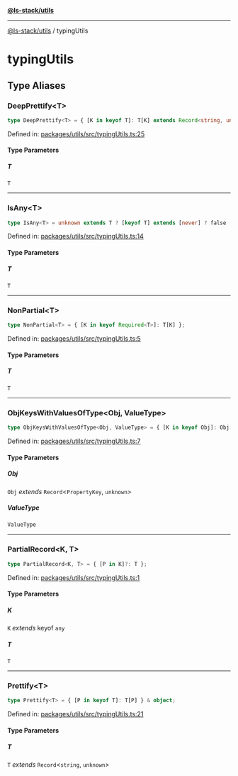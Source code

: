 [**@ls-stack/utils**](README.md)

***

[@ls-stack/utils](modules.md) / typingUtils

# typingUtils

## Type Aliases

### DeepPrettify\<T\>

```ts
type DeepPrettify<T> = { [K in keyof T]: T[K] extends Record<string, unknown> ? DeepPrettify<T[K]> : T[K] } & object;
```

Defined in: [packages/utils/src/typingUtils.ts:25](https://github.com/lucasols/utils/blob/main/packages/utils/src/typingUtils.ts#L25)

#### Type Parameters

##### T

`T`

***

### IsAny\<T\>

```ts
type IsAny<T> = unknown extends T ? [keyof T] extends [never] ? false : true : false;
```

Defined in: [packages/utils/src/typingUtils.ts:14](https://github.com/lucasols/utils/blob/main/packages/utils/src/typingUtils.ts#L14)

#### Type Parameters

##### T

`T`

***

### NonPartial\<T\>

```ts
type NonPartial<T> = { [K in keyof Required<T>]: T[K] };
```

Defined in: [packages/utils/src/typingUtils.ts:5](https://github.com/lucasols/utils/blob/main/packages/utils/src/typingUtils.ts#L5)

#### Type Parameters

##### T

`T`

***

### ObjKeysWithValuesOfType\<Obj, ValueType\>

```ts
type ObjKeysWithValuesOfType<Obj, ValueType> = { [K in keyof Obj]: Obj[K] extends ValueType ? K : never }[keyof Obj];
```

Defined in: [packages/utils/src/typingUtils.ts:7](https://github.com/lucasols/utils/blob/main/packages/utils/src/typingUtils.ts#L7)

#### Type Parameters

##### Obj

`Obj` *extends* `Record`\<`PropertyKey`, `unknown`\>

##### ValueType

`ValueType`

***

### PartialRecord\<K, T\>

```ts
type PartialRecord<K, T> = { [P in K]?: T };
```

Defined in: [packages/utils/src/typingUtils.ts:1](https://github.com/lucasols/utils/blob/main/packages/utils/src/typingUtils.ts#L1)

#### Type Parameters

##### K

`K` *extends* keyof `any`

##### T

`T`

***

### Prettify\<T\>

```ts
type Prettify<T> = { [P in keyof T]: T[P] } & object;
```

Defined in: [packages/utils/src/typingUtils.ts:21](https://github.com/lucasols/utils/blob/main/packages/utils/src/typingUtils.ts#L21)

#### Type Parameters

##### T

`T` *extends* `Record`\<`string`, `unknown`\>
